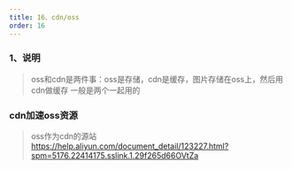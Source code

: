 ```yaml
---
title: 16、cdn/oss
order: 16
---
```

### 1、说明
> oss和cdn是两件事：oss是存储，cdn是缓存，图片存储在oss上，然后用cdn做缓存
> 一般是两个一起用的


### cdn加速oss资源
> oss作为cdn的源站
> https://help.aliyun.com/document_detail/123227.html?spm=5176.22414175.sslink.1.29f265d66OVtZa
